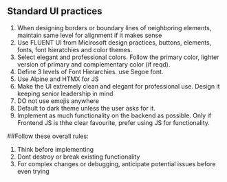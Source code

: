 ## Standard UI practices
1. When designing borders or boundary lines of neighboring elements, maintain same level for alignment if it makes sense
2. Use FLUENT UI from Micirosoft design practices, buttons, elements, fonts, font hieratchies and color themes.
3. Select elegant and professional colors. Follow the primary color, lighter version of primary and complementary color (if reqd).
4. Define 3 levels of Font Hierarchies. use Segoe font.
5. Use Alpine and HTMX for JS
6. Make the UI extremely clean and elegant for professional use. Design it keeping senior leadership in mind
7. DO not use emojis anywhere
8. Default to dark theme unless the user asks for it.
9. Implement as much functionality on the backend as possible. Only if Frontend JS is thhe clear favourite, prefer using JS for functionality.

##Follow these overall rules:
1. Think before implementing
2. Dont destroy or break existing functionality
3. For complex changes or debugging, anticipate potential issues before even trying
